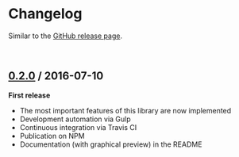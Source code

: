 # Changelog

Similar to the [GitHub release page](https://github.com/dominique-mueller/angular2-notifier/releases).

<br>

## [0.2.0](https://github.com/dominique-mueller/angular2-notifier/releases/tag/0.2.0) / 2016-07-10

**First release**

* The most important features of this library are now implemented
* Development automation via Gulp
* Continuous integration via Travis CI
* Publication on NPM
* Documentation (with graphical preview) in the README
